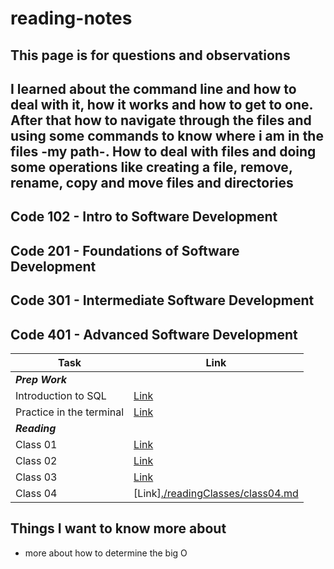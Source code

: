 # reading-notes
**This page is for questions and observations**
---
**I learned about the command line and how to deal with it, how it works and how to get to one.
After that how to navigate through the files and using some commands to know where i am in the files -my path-.
How to deal with files and doing some operations like creating a file, remove, rename, copy and move files and directories**
---

## Code 102 - Intro to Software Development
## Code 201 - Foundations of Software Development
## Code 301 - Intermediate Software Development
## Code 401 - Advanced Software Development

|Task|Link|
|----|----|
|***Prep Work***|
|Introduction to SQL|[Link](./prep/IntroductionToSQL/IntroductionToSQL.md)|
|Practice in the terminal|[Link](./prep/PracticeInTheTerminal/PracticeInTheTerminal.md)|
|***Reading***|
|Class 01|[Link](./readingClasses/class01.md)|
|Class 02|[Link](./readingClasses/class02.md)|
|Class 03|[Link](./readingClasses/class03.md)|
|Class 04|[Link][./readingClasses/class04.md](https://refa3e99.github.io/reading-notes/readingClasses/class04.html)|

## Things I want to know more about
- more about how to determine the big O
